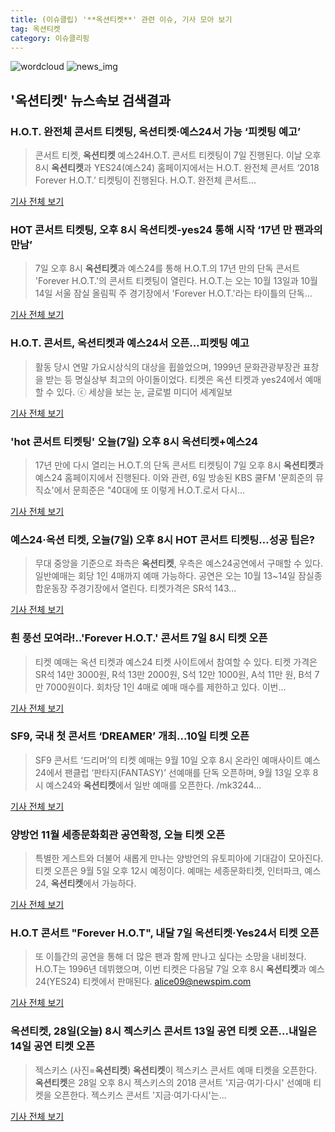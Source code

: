 ```yaml
---
title: (이슈클립) '**옥션티켓**' 관련 이슈, 기사 모아 보기
tag: 옥션티켓
category: 이슈클리핑
---
```

![wordcloud](https://s3.ap-northeast-2.amazonaws.com/lyrics101-wordcloud/2018-09-07-1536295585.png)
![news_img](https://user-images.githubusercontent.com/42597476/44507050-1206f400-a6e4-11e8-8d98-7ffbfebb353f.png)
## **'**옥션티켓**'** 뉴스속보 검색결과
### H.O.T. 완전체 콘서트 티켓팅, **옥션티켓**·예스24서 가능 ‘피켓팅 예고’

>콘서트 티켓, **옥션티켓** 예스24H.O.T. 콘서트 티켓팅이 7일 진행된다. 이날 오후 8시 **옥션티켓**과 YES24(예스24) 홈페이지에서는 H.O.T. 완전체 콘서트 ‘2018 Forever H.O.T.’ 티켓팅이 진행된다. H.O.T. 완전체 콘서트...

<a href="http://www.seoul.co.kr/news/newsView.php?id=20180907500050&wlog_tag3=naver" target="_blank">기사 전체 보기</a>

### HOT 콘서트 티켓팅, 오후 8시 **옥션티켓**-yes24 통해 시작 ‘17년 만 팬과의 만남’

>7일 오후 8시 **옥션티켓**과 예스24를 통해 H.O.T.의 17년 만의 단독 콘서트 'Forever H.O.T.'의 콘서트 티켓팅이 열린다. H.O.T.는 오는 10월 13일과 10월 14일 서울 잠실 올림픽 주 경기장에서 'Forever H.O.T.'라는 타이틀의 단독...

<a href="http://news.mtn.co.kr/newscenter/news_viewer.mtn?gidx=2018090710155835734" target="_blank">기사 전체 보기</a>

### H.O.T. 콘서트, **옥션티켓**과 예스24서 오픈…피켓팅 예고

>활동 당시 연말 가요시상식의 대상을 휩쓸었으며, 1999년 문화관광부장관 표창을 받는 등 명실상부 최고의 아이돌이었다. 티켓은 옥션 티켓과 yes24에서 예매할 수 있다. ⓒ 세상을 보는 눈, 글로벌 미디어 세계일보

<a href="http://www.segye.com/content/html/2018/09/07/20180907001655.html?OutUrl=naver" target="_blank">기사 전체 보기</a>

### 'hot 콘서트 티켓팅' 오늘(7일) 오후 8시 **옥션티켓**+예스24

>17년 만에 다시 열리는 H.O.T.의 단독 콘서트 티켓팅이 7일 오후 8시 **옥션티켓**과 예스24 홈페이지에서 진행된다. 이와 관련, 6일 방송된 KBS 쿨FM '문희준의 뮤직쇼'에서 문희준은 "40대에 또 이렇게 H.O.T.로서 다시...

<a href="http://news20.busan.com/controller/newsController.jsp?newsId=20180907000031" target="_blank">기사 전체 보기</a>

### 예스24·옥션 티켓, 오늘(7일) 오후 8시 HOT 콘서트 티켓팅…성공 팁은?

>무대 중앙을 기준으로 좌측은 **옥션티켓**, 우측은 예스24공연에서 구매할 수 있다. 일반예매는 회당 1인 4매까지 예매 가능하다. 공연은 오는 10월 13~14일 잠실종합운동장 주경기장에서 열린다. 티켓가격은 SR석 143...

<a href="http://www.kookje.co.kr/news2011/asp/newsbody.asp?code=0500&key=20180907.99099002836" target="_blank">기사 전체 보기</a>

### 흰 풍선 모여라!..'Forever H.O.T.' 콘서트 7일 8시 티켓 오픈

>티켓 예매는 옥션 티켓과 예스24 티켓 사이트에서 참여할 수 있다. 티켓 가격은 SR석 14만 3000원, R석 13만 2000원, S석 12만 1000원, A석 11만 원, B석 7만 7000원이다. 회차당 1인 4매로 예매 매수를 제한하고 있다. 이번...

<a href="http://kpenews.com/Board.aspx?BoardNo=18618" target="_blank">기사 전체 보기</a>

### SF9, 국내 첫 콘서트 ‘DREAMER’ 개최...10일 티켓 오픈

>SF9 콘서트 ‘드리머’의 티켓 예매는 9월 10일 오후 8시 온라인 예매사이트 예스24에서 팬클럽 ‘판타지(FANTASY)’ 선예매를 단독 오픈하며, 9월 13일 오후 8시 예스24와 **옥션티켓**에서 일반 예매를 오픈한다. /mk3244...

<a href="http://www.osen.co.kr/article/G1110982604" target="_blank">기사 전체 보기</a>

### 양방언 11월 세종문화회관 공연확정, 오늘 티켓 오픈

>특별한 게스트와 더불어 새롭게 만나는 양방언의 유토피아에 기대감이 모아진다.  티켓 오픈은 9월 5일 오후 12시 예정이다. 예매는 세종문화티켓, 인터파크, 예스24, **옥션티켓**에서 가능하다.

<a href="http://www.m-i.kr/news/articleView.html?idxno=449964" target="_blank">기사 전체 보기</a>

### H.O.T 콘서트 "Forever H.O.T", 내달 7일 **옥션티켓**·Yes24서 티켓 오픈

>또 이틀간의 공연을 통해 더 많은 팬과 함께 만나고 싶다는 소망을 내비쳤다. H.O.T는 1996년 데뷔했으며, 이번 티켓은 다음달 7일 오후 8시 **옥션티켓**과 예스24(YES24) 티켓에서 판매된다. alice09@newspim.com

<a href="http://www.newspim.com/news/view/20180831000249" target="_blank">기사 전체 보기</a>

### **옥션티켓**, 28일(오늘) 8시 젝스키스 콘서트 13일 공연 티켓 오픈...내일은 14일 공연 티켓 오픈

>젝스키스 (사진=**옥션티켓**) **옥션티켓**이 젝스키스 콘서트 예매 티켓을 오픈한다. **옥션티켓**은 28일 오후 8시 젝스키스의 2018 콘서트 '지금·여기·다시' 선예매 티켓을 오픈한다. 젝스키스 콘서트 '지금·여기·다시'는...

<a href="http://news.hankyung.com/article/201808287024I" target="_blank">기사 전체 보기</a>


